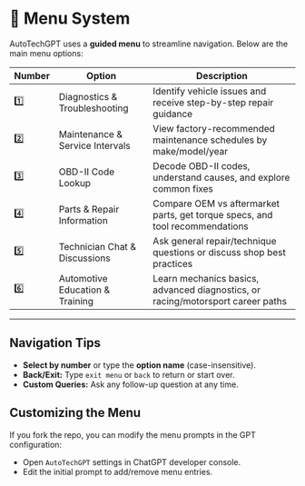 # 📂 Menu System

AutoTechGPT uses a **guided menu** to streamline navigation. Below are the main menu options:

| Number | Option                              | Description                                                                     |
| ------ | ----------------------------------- | ------------------------------------------------------------------------------- |
| 1️⃣     | Diagnostics & Troubleshooting       | Identify vehicle issues and receive step-by-step repair guidance               |
| 2️⃣     | Maintenance & Service Intervals     | View factory-recommended maintenance schedules by make/model/year              |
| 3️⃣     | OBD-II Code Lookup                  | Decode OBD-II codes, understand causes, and explore common fixes               |
| 4️⃣     | Parts & Repair Information          | Compare OEM vs aftermarket parts, get torque specs, and tool recommendations   |
| 5️⃣     | Technician Chat & Discussions       | Ask general repair/technique questions or discuss shop best practices          |
| 6️⃣     | Automotive Education & Training     | Learn mechanics basics, advanced diagnostics, or racing/motorsport career paths |

---

## Navigation Tips

- **Select by number** or type the **option name** (case-insensitive).
- **Back/Exit:** Type `exit menu` or `back` to return or start over.
- **Custom Queries:** Ask any follow-up question at any time.

## Customizing the Menu

If you fork the repo, you can modify the menu prompts in the GPT configuration:

- Open `AutoTechGPT` settings in ChatGPT developer console.
- Edit the initial prompt to add/remove menu entries.

